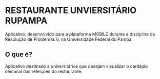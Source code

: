 # RESTAURANTE UNVIERSITÁRIO RUPAMPA

Aplicativo, desenvolvido para a plataforma MOBILE durante a disciplina de Resolução de Problemas 6, na Universidade Federal do Pampa.

## O que é?

Aplicativo destinado a universitários que desejam visualizar o cardápio semanal das refeições do restaurante.
